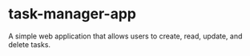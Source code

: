 # task-manager-app
A simple web application that allows users to create, read, update, and delete tasks.
